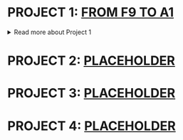 # PROJECT 1: [FROM F9 TO A1](https://zqlimy17.github.io/from-f9-to-a1/)

<details><summary>Read more about Project 1</summary>
# GAProject1: [FROM F9 TO A1](https://zqlimy17.github.io/from-f9-to-a1/)

![Screenshot of the game](https://zqlimy17.github.io/from-f9-to-a1/img/ss.png)

## About the Game

[From F9 to A1] is a mathematics game for students. The player has to select the operation, and then to answer as many math questions within a 30 seconds limit.

## Difficulty Levels
Comes with 3 difficulty levels:
- Easy: Unlocked by default.
- Medium: Requires 25 points to unlock.
- Hard: Requires 250 points to unlock.

The harder the difficulty, the more points the player will get per correct answer.
Players can play in the "Casual" game mode to try and unlock these harder difficulties.

## Scoring
### Easy
- Addition: 2 point
- Subtraction: 3 points
- Multiplication: 4 points
– Division: 5 points
- Random: 2x points

### Medium
- Addition: 20 point
- Subtraction: 30 points
- Multiplication: 40 points
- Division: 50 points
- Random: 2x points

### Hard
- Addition: 200 point
- Subtraction: 300 points
- Multiplication: 400 points
- Division: 500 points
- Random: 2x points

# Technologies and Resources
- HTML, CSS (bootstrap), JavaScript (jQuery, popper.js).

# Approach
1. Once the game loads, the users will have to select an operation before the game can start.
2. [Optional] The player can choose to play in casual mode.
3. A countdown timer with a random tip will be shown.
4. Main game officially starts: the player will see an equation on the screen and will attempt to answer it in the input box. The player can hit the [ENTER] button to submit, and the [SPACE] button to skip the current question.
5. After 30 seconds, the game ends, and the high-score is recorded.
6. Player can choose to try again, or return to the main menu.
7. Medium and Hard difficulties will be unlocked if the player's score is high enough.

# Unsolved Problems and More To Do
- Pausing the game resets the time bar color.
- Adding an alert to inform the player that the Medium & Hard difficulties are unlocked.
</details>

# PROJECT 2: [PLACEHOLDER](#)

# PROJECT 3: [PLACEHOLDER](#)

# PROJECT 4: [PLACEHOLDER](#)
